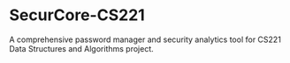 # SecurCore-CS221
A comprehensive password manager and security analytics tool for CS221 Data Structures and Algorithms project.
